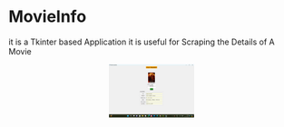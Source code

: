 # MovieInfo
it is a Tkinter based Application it is useful for Scraping the Details of A Movie
</a><p align="center">
  <img alt="OpenDevin Logo" src="Screenshot (3).png" width="150" />
</p>

